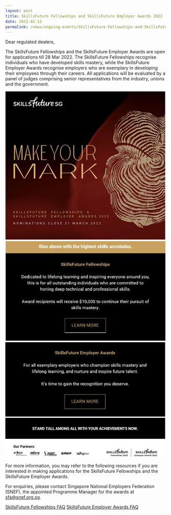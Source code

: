 ```yaml
---
layout: post
title: SkillsFuture Fellowships and SkillsFuture Employer Awards 2022
date: 2022-02-15
permalink: /news/ongoing-events/SkillsFuture-Fellowships-and-SkillsFuture-Employer-Awards-2022/
---
```

Dear regulated dealers,
 
The SkillsFuture Fellowships and the SkillsFuture Employer Awards are open for applications till 28 Mar 2022. The SkillsFuture Fellowships recognise individuals who have developed skills mastery, while the SkillsFuture Employer Awards recognise employers who are exemplary in developing their employees through their careers. All applications will be evaluated by a panel of judges comprising senior representatives from the industry, unions and the government.

<a href="http://skillsfuture.gov.sg/sfea" target="_blank"><img src="/images/SSG1.png"></a>
<a href="https://www.skillsfuture.gov.sg/sfea#utm_source=partners&utm_medium=EDM_English&utm_campaign=SFEA2022&utm_term=Fellowships" target="_blank"><img src="/images/SSG2.jpg"></a>
<a href="https://www.skillsfuture.gov.sg/sfea#utm_source=partners&utm_medium=EDM_English&utm_campaign=SFEA2022&utm_term=Employer_awards" target="_blank"><img src="/images/SSG3.jpg"></a>
<img src="/images/SSG4.jpg">

For more information, you may refer to the following resources if you are interested in making applications for 
the SkillsFuture Fellowships and the SkillsFuture Employer Awards. 

For enquiries, please contact Singapore National Employers Federation (SNEF), the appointed Programme Manager for the awards at <a href="mailto:sfa@snef.org.sg">sfa@snef.org.sg.</a>


<a href="/images/SkillsFuture_Fellowships_FAQ_2022.pdf" target="_blank">SkillsFuture Fellowships FAQ</a> <a href="/images/SkillsFuture_Employer_Awards_FAQ_2022.pdf" target="_blank">SkillsFuture Employer Awards FAQ</a>